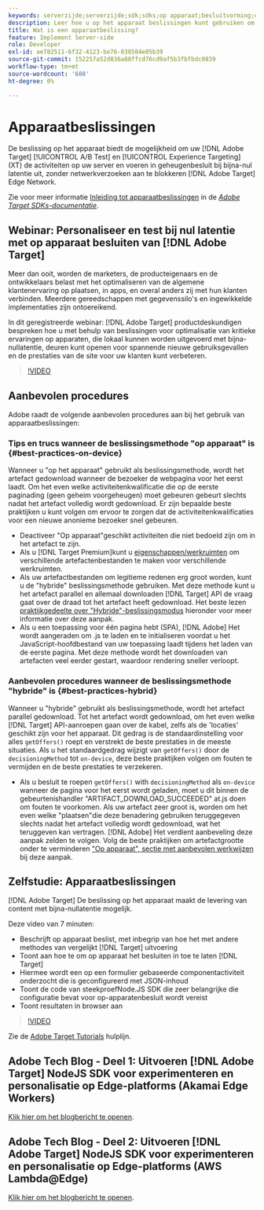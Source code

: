 ```yaml
---
keywords: serverzijde;serverzijde;sdk;sdks;op apparaat;besluitvorming;op apparaat;op apparaat;nul latentie;latentie;dichtbij-nul;node.js
description: Leer hoe u op het apparaat beslissingen kunt gebruiken om uw [!DNL Target] A/B en MVT activiteiten op uw server om in-geheugenbesluit bij bijna-nul latentie uit te voeren.
title: Wat is een apparaatbeslissing?
feature: Implement Server-side
role: Developer
exl-id: ae782511-6f32-4123-be76-838584e05b39
source-git-commit: 152257a52d836a88ffcd76cd9af5b3fbfbdc0839
workflow-type: tm+mt
source-wordcount: '688'
ht-degree: 0%

---
```


# Apparaatbeslissingen

De beslissing op het apparaat biedt de mogelijkheid om uw [!DNL Adobe Target] [!UICONTROL A/B Test] en [!UICONTROL Experience Targeting] (XT) de activiteiten op uw server en voeren in geheugenbesluit bij bijna-nul latentie uit, zonder netwerkverzoeken aan te blokkeren [!DNL Adobe Target] Edge Network.

Zie voor meer informatie [Inleiding tot apparaatbeslissingen](https://adobetarget-sdks.gitbook.io/docs/on-device-decisioning/introduction-to-on-device-decisioning) in de *[Adobe Target SDKs-documentatie](https://adobetarget-sdks.gitbook.io/docs/)*.

## Webinar: Personaliseer en test bij nul latentie met op apparaat besluiten van [!DNL Adobe Target]

Meer dan ooit, worden de marketers, de producteigenaars en de ontwikkelaars belast met het optimaliseren van de algemene klantenervaring op plaatsen, in apps, en overal anders zij met hun klanten verbinden. Meerdere gereedschappen met gegevenssilo&#39;s en ingewikkelde implementaties zijn ontoereikend.

In dit geregistreerde webinar: [!DNL Adobe Target] productdeskundigen bespreken hoe u met behulp van beslissingen voor optimalisatie van kritieke ervaringen op apparaten, die lokaal kunnen worden uitgevoerd met bijna-nullatentie, deuren kunt openen voor spannende nieuwe gebruiksgevallen en de prestaties van de site voor uw klanten kunt verbeteren.

>[!VIDEO](https://video.tv.adobe.com/v/328148)

## Aanbevolen procedures

Adobe raadt de volgende aanbevolen procedures aan bij het gebruik van apparaatbeslissingen:

### Tips en trucs wanneer de beslissingsmethode &quot;op apparaat&quot; is {#best-practices-on-device}

Wanneer u &quot;op het apparaat&quot; gebruikt als beslissingsmethode, wordt het artefact gedownload wanneer de bezoeker de webpagina voor het eerst laadt. Om het even welke activiteitenkwalificatie die op de eerste paginading (geen geheim voorgeheugen) moet gebeuren gebeurt slechts nadat het artefact volledig wordt gedownload. Er zijn bepaalde beste praktijken u kunt volgen om ervoor te zorgen dat de activiteitenkwalificaties voor een nieuwe anonieme bezoeker snel gebeuren.

* Deactiveer &quot;Op apparaat&quot;geschikt activiteiten die niet bedoeld zijn om in het artefact te zijn.
* Als u [!DNL Target Premium]kunt u [eigenschappen/werkruimten](/help/main/administrating-target/c-user-management/property-channel/property-channel.md) om verschillende artefactenbestanden te maken voor verschillende werkruimten.
* Als uw artefactbestanden om legitieme redenen erg groot worden, kunt u de &quot;hybride&quot; beslissingsmethode gebruiken. Met deze methode kunt u het artefact parallel en allemaal downloaden [!DNL Target] API de vraag gaat over de draad tot het artefact heeft gedownload. Het beste lezen [praktijkgedeelte over &quot;Hybride&quot;-beslissingsmodus](#best-practices-hybrid) hieronder voor meer informatie over deze aanpak.
* Als u een toepassing voor één pagina hebt (SPA), [!DNL Adobe] Het wordt aangeraden om .js te laden en te initialiseren voordat u het JavaScript-hoofdbestand van uw toepassing laadt tijdens het laden van de eerste pagina. Met deze methode wordt het downloaden van artefacten veel eerder gestart, waardoor rendering sneller verloopt.

### Aanbevolen procedures wanneer de beslissingsmethode &quot;hybride&quot; is {#best-practices-hybrid}

Wanneer u &quot;hybride&quot; gebruikt als beslissingsmethode, wordt het artefact parallel gedownload. Tot het artefact wordt gedownload, om het even welke [!DNL Target] API-aanroepen gaan over de kabel, zelfs als de &#39;locaties&#39; geschikt zijn voor het apparaat. Dit gedrag is de standaardinstelling voor alles `getOffers()` roept en verstrekt de beste prestaties in de meeste situaties. Als u het standaardgedrag wijzigt van `getOffers()` door de `decisioningMethod` tot `on-device`, deze beste praktijken volgen om fouten te vermijden en de beste prestaties te verzekeren.

* Als u besluit te roepen `getOffers()` with `decisioningMethod` als `on-device` wanneer de pagina voor het eerst wordt geladen, moet u dit binnen de gebeurtenishandler &quot;ARTIFACT_DOWNLOAD_SUCCEEDED&quot; at.js doen om fouten te voorkomen. Als uw artefact zeer groot is, worden om het even welke &quot;plaatsen&quot;die deze benadering gebruiken teruggegeven slechts nadat het artefact volledig wordt gedownload, wat het teruggeven kan vertragen. [!DNL Adobe] Het verdient aanbeveling deze aanpak zelden te volgen. Volg de beste praktijken om artefactgrootte onder te verminderen [&quot;Op apparaat&quot;, sectie met aanbevolen werkwijzen](#best-practices-on-device) bij deze aanpak.

## Zelfstudie: Apparaatbeslissingen

[!DNL Adobe Target] De beslissing op het apparaat maakt de levering van content met bijna-nullatentie mogelijk.

Deze video van 7 minuten:

* Beschrijft op apparaat beslist, met inbegrip van hoe het met andere methodes van vergelijkt [!DNL Target] uitvoering
* Toont aan hoe te om op apparaat het besluiten in toe te laten [!DNL Target]
* Hiermee wordt een op een formulier gebaseerde componentactiviteit onderzocht die is geconfigureerd met JSON-inhoud
* Toont de code van steekproefNode.JS SDK die zeer belangrijke die configuratie bevat voor op-apparatenbesluit wordt vereist
* Toont resultaten in browser aan

>[!VIDEO](https://video.tv.adobe.com/v/329032)

Zie de [Adobe Target Tutorials](https://experienceleague.adobe.com/docs/target-learn/tutorials/overview.html) hulplijn.

## Adobe Tech Blog - Deel 1: Uitvoeren [!DNL Adobe Target] NodeJS SDK voor experimenteren en personalisatie op Edge-platforms (Akamai Edge Workers)

[Klik hier om het blogbericht te openen](https://medium.com/adobetech/part-1-run-adobe-target-nodejs-sdk-for-experimentation-and-personalization-on-edge-platforms-4d8660964ed9).

## Adobe Tech Blog - Deel 2: Uitvoeren [!DNL Adobe Target] NodeJS SDK voor experimenteren en personalisatie op Edge-platforms (AWS Lambda@Edge)

[Klik hier om het blogbericht te openen](https://medium.com/adobetech/part-2-run-adobe-target-nodejs-sdk-for-experimentation-and-personalization-on-edge-platforms-aws-4d6bdac24563).